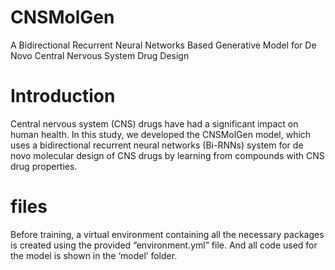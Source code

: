 # CNSMolGen
A Bidirectional Recurrent Neural Networks Based Generative Model for De Novo Central Nervous System Drug Design
# Introduction
Central nervous system (CNS) drugs have had a significant impact on human health. In this study, we developed the CNSMolGen model, which uses a bidirectional recurrent neural networks (Bi-RNNs) system for de novo molecular design of CNS drugs by learning from compounds with CNS drug properties.  
# files
Before training, a virtual environment containing all the necessary packages is created using the provided “environment.yml” file. And all code used for the model is shown in the ‘model’ folder.
